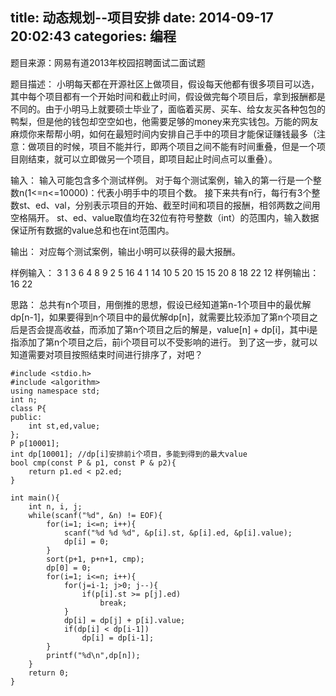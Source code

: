 title: 动态规划--项目安排
date: 2014-09-17 20:02:43
categories: 编程
---
题目来源：网易有道2013年校园招聘面试二面试题

题目描述：
小明每天都在开源社区上做项目，假设每天他都有很多项目可以选，其中每个项目都有一个开始时间和截止时间，假设做完每个项目后，拿到报酬都是不同的。由于小明马上就要硕士毕业了，面临着买房、买车、给女友买各种包包的鸭梨，但是他的钱包却空空如也，他需要足够的money来充实钱包。万能的网友麻烦你来帮帮小明，如何在最短时间内安排自己手中的项目才能保证赚钱最多（注意：做项目的时候，项目不能并行，即两个项目之间不能有时间重叠，但是一个项目刚结束，就可以立即做另一个项目，即项目起止时间点可以重叠）。

输入：
输入可能包含多个测试样例。
对于每个测试案例，输入的第一行是一个整数n(1<=n<=10000)：代表小明手中的项目个数。
接下来共有n行，每行有3个整数st、ed、val，分别表示项目的开始、截至时间和项目的报酬，相邻两数之间用空格隔开。
st、ed、value取值均在32位有符号整数（int）的范围内，输入数据保证所有数据的value总和也在int范围内。

输出：
对应每个测试案例，输出小明可以获得的最大报酬。

样例输入：
3
1 3 6
4 8 9
2 5 16
4
1 14 10
5 20 15
15 20 8
18 22 12
样例输出：
16
22

思路：
总共有n个项目，用倒推的思想，假设已经知道第n-1个项目中的最优解dp[n-1]，如果要得到n个项目中的最优解dp[n]，就需要比较添加了第n个项目之后是否会提高收益，而添加了第n个项目之后的解是，value[n] + dp[i]，其中i是指添加了第n个项目之后，前i个项目可以不受影响的进行。
到了这一步，就可以知道需要对项目按照结束时间进行排序了，对吧？
```
#include <stdio.h>  
#include <algorithm>  
using namespace std;  
int n;  
class P{  
public:  
    int st,ed,value;  
};  
P p[10001];  
int dp[10001]; //dp[i]安排前i个项目，多能到得到的最大value  
bool cmp(const P & p1, const P & p2){  
    return p1.ed < p2.ed;  
}  
  
int main(){  
    int n, i, j;  
    while(scanf("%d", &n) != EOF){  
        for(i=1; i<=n; i++){  
            scanf("%d %d %d", &p[i].st, &p[i].ed, &p[i].value);  
            dp[i] = 0;  
        }  
        sort(p+1, p+n+1, cmp);  
        dp[0] = 0;  
        for(i=1; i<=n; i++){  
            for(j=i-1; j>0; j--){  
                if(p[i].st >= p[j].ed)  
                    break;  
            }  
            dp[i] = dp[j] + p[i].value;  
            if(dp[i] < dp[i-1])  
                dp[i] = dp[i-1];  
        }  
        printf("%d\n",dp[n]);  
    }  
    return 0;  
}  
```
